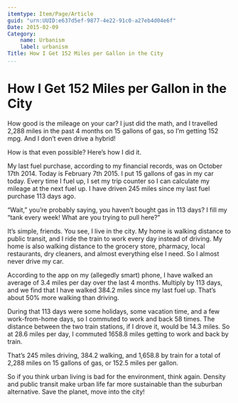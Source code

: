 ```yaml
---
itemtype: Item/Page/Article
guid: "urn:UUID:e637d5ef-9877-4e22-91c0-a27eb4d04e6f"
Date: 2015-02-09
Category:
    name: Urbanism
    label: urbanism
Title: How I Get 152 Miles per Gallon in the City
...
```


How I Get 152 Miles per Gallon in the City
==========================================

How good is the mileage on your car? I just did the math, and I
travelled 2,288 miles in the past 4 months on 15 gallons of gas, so I’m
getting 152 mpg. And I don’t even drive a hybrid!

How is that even possible? Here’s how I did it.

My last fuel purchase, according to my financial records, was on October
17th 2014. Today is February 7th 2015. I put 15 gallons of gas in my car
today. Every time I fuel up, I set my trip counter so I can calculate my
mileage at the next fuel up. I have driven 245 miles since my last fuel
purchase 113 days ago.

“Wait,” you’re probably saying, you haven’t bought gas in 113 days? I
fill my “tank every week! What are you trying to pull here?”

It’s simple, friends. You see, I live in the city. My home is walking
distance to public transit, and I ride the train to work every day
instead of driving. My home is also walking distance to the grocery
store, pharmacy, local restaurants, dry cleaners, and almost everything
else I need. So I almost never drive my car.

According to the app on my (allegedly smart) phone, I have walked an
average of 3.4 miles per day over the last 4 months. Multiply by 113
days, and we find that I have walked 384.2 miles since my last fuel up.
That’s about 50% more walking than driving.

During that 113 days were some holidays, some vacation time, and a few
work-from-home days, so I commuted to work and back 58 times. The
distance between the two train stations, if I drove it, would be 14.3
miles. So at 28.6 miles per day, I commuted 1658.8 miles getting to work
and back by train.

That’s 245 miles driving, 384.2 walking, and 1,658.8 by train for a
total of 2,288 miles on 15 gallons of gas, or 152.5 miles per gallon.

So if you think urban living is bad for the environment, think again.
Density and public transit make urban life far more sustainable than the
suburban alternative. Save the planet, move into the city!
